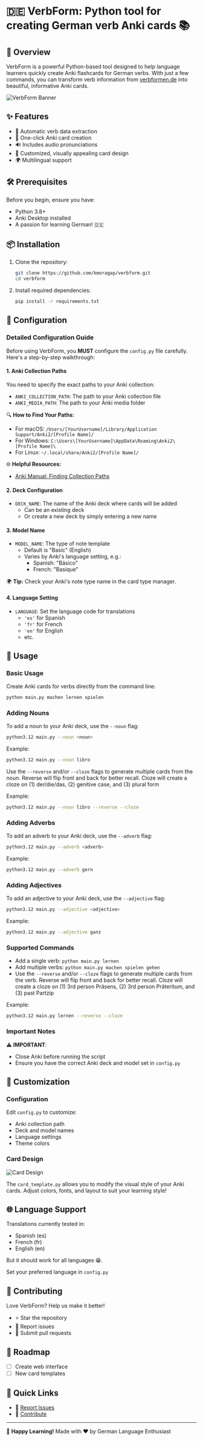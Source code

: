# 🇩🇪 VerbForm: Python tool for creating German verb Anki cards  📚

## 🌟 Overview

VerbForm is a powerful Python-based tool designed to help language learners quickly create Anki flashcards for German verbs. With just a few commands, you can transform verb information from [verbformen.de](https://www.verbformen.de) into beautiful, informative Anki cards.

![VerbForm Banner](verbform.gif)

## ✨ Features

- 🤖 Automatic verb data extraction
- 📇 One-click Anki card creation
- 🔊 Includes audio pronunciations
- 🌈 Customized, visually appealing card design
- 🌍 Multilingual support

## 🛠 Prerequisites

Before you begin, ensure you have:

- Python 3.8+
- Anki Desktop installed
- A passion for learning German! 🇩🇪

## 📦 Installation

1. Clone the repository:
   ```bash
   git clone https://github.com/kmoragap/verbform.git
   cd verbform
   ```

2. Install required dependencies:
   ```bash
   pip install -r requirements.txt
   ```

## 🔧 Configuration

### Detailed Configuration Guide

Before using VerbForm, you **MUST** configure the `config.py` file carefully. Here's a step-by-step walkthrough:

#### 1. Anki Collection Paths

You need to specify the exact paths to your Anki collection:

- `ANKI_COLLECTION_PATH`: The path to your Anki collection file
- `ANKI_MEDIA_PATH`: The path to your Anki media folder

🔍 **How to Find Your Paths:**
- For macOS: `/Users/[YourUsername]/Library/Application Support/Anki2/[Profile Name]/`
- For Windows: `C:\Users\[YourUsername]\AppData\Roaming\Anki2\[Profile Name]\`
- For Linux: `~/.local/share/Anki2/[Profile Name]/`

🌐 **Helpful Resources:**
- [Anki Manual: Finding Collection Paths](https://docs.ankiweb.net/files.html)

#### 2. Deck Configuration

- `DECK_NAME`: The name of the Anki deck where cards will be added
  - Can be an existing deck
  - Or create a new deck by simply entering a new name

#### 3. Model Name

- `MODEL_NAME`: The type of note template
  - Default is "Basic" (English)
  - Varies by Anki's language setting, e.g.:
    - Spanish: "Básico"
    - French: "Basique"

🌍 **Tip:** Check your Anki's note type name in the card type manager.

#### 4. Language Setting

- `LANGUAGE`: Set the language code for translations
  - `'es'` for Spanish
  - `'fr'` for French
  - `'en'` for English
  - etc.

## 🚀 Usage

### Basic Usage

Create Anki cards for verbs directly from the command line:

```bash
python main.py machen lernen spielen
```

### Adding Nouns

To add a noun to your Anki deck, use the `--noun` flag:

```bash
python3.12 main.py --noun <noun>
```

Example:
```bash
python3.12 main.py --noun libro
```

Use the `--reverse` and/or `--cloze` flags to generate multiple cards from the noun. Reverse will flip front and back for better recall. Cloze will create a cloze on (1) der/die/das, (2) genitive case, and (3) plural form

Example:
```bash
python3.12 main.py --noun libro --reverse --cloze
```

### Adding Adverbs

To add an adverb to your Anki deck, use the `--adverb` flag:

```bash
python3.12 main.py --adverb <adverb>
```

Example:
```bash
python3.12 main.py --adverb gern
```

### Adding Adjectives

To add an adjective to your Anki deck, use the `--adjective` flag:

```bash
python3.12 main.py --adjective <adjective>
```

Example:
```bash
python3.12 main.py --adjective ganz
```

### Supported Commands

- Add a single verb: `python main.py lernen`
- Add multiple verbs: `python main.py machen spielen gehen`
- Use the `--reverse` and/or `--cloze` flags to generate multiple cards from the verb. Reverse will flip front and back for better recall. Cloze will create a cloze on (1) 3rd person Präsens, (2) 3rd person Präteritum, and (3) past Partzip

Example:
```bash
python3.12 main.py lernen --reverse --cloze
```

### Important Notes

⚠️ **IMPORTANT**: 
- Close Anki before running the script
- Ensure you have the correct Anki deck and model set in `config.py`

## 🎨 Customization

### Configuration

Edit `config.py` to customize:
- Anki collection path
- Deck and model names
- Language settings
- Theme colors

### Card Design

![Card Design](https://preview.redd.it/i-made-a-small-python-tool-for-creating-german-verb-anki-v0-v5br28smbi4e1.png?width=1504&format=png&auto=webp&s=976c1ad505d3b4e3114c30689d172a22ec425574)


The `card_template.py` allows you to modify the visual style of your Anki cards. Adjust colors, fonts, and layout to suit your learning style!

## 🌐 Language Support

Translations currently tested in:
- Spanish (es)
- French (fr)
- English (en)

But it should work for all languages 😁.

Set your preferred language in `config.py`

## 🤝 Contributing

Love VerbForm? Help us make it better!

- ⭐ Star the repository
- 🐛 Report issues
- 🚀 Submit pull requests

## 📍 Roadmap

- [ ] Create web interface
- [ ] New card templates

## 🔗 Quick Links

- 🐛 [Report Issues](https://github.com/kmoragap/verbform/issues)
- 🌟 [Contribute](https://github.com/kmoragap/verbform/pulls)


---

🌈 **Happy Learning!** Made with ❤️ by German Language Enthusiast
